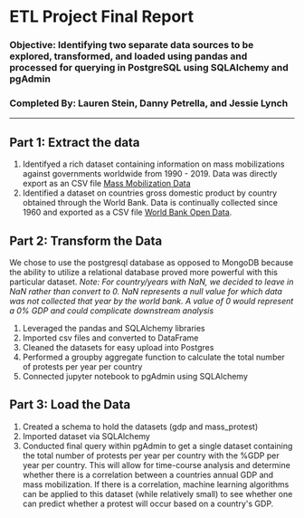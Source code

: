 # ETL Project Final Report
### Objective: Identifying two separate data sources to be explored, transformed, and loaded using pandas and processed for querying in PostgreSQL using SQLAlchemy and pgAdmin
### Completed By: Lauren Stein, Danny Petrella, and Jessie Lynch
---

## Part 1: Extract the data
1. Identifyed a rich dataset containing information on mass mobilizations against governments worldwide from 1990 - 2019. Data was directly export as an CSV file [Mass Mobilization Data](https://dataverse.harvard.edu/dataset.xhtml?persistentId=doi:10.7910/DVN/HTTWYL)
2. Identified a dataset on countries gross domestic product by country obtained through the World Bank. Data is continually collected since 1960 and exported as a CSV file [World Bank Open Data](https://data.worldbank.org/indicator/NY.GDP.MKTP.CD).


## Part 2: Transform the Data
We chose to use the postgresql database as opposed to MongoDB because the ability to utilize a relational database proved more powerful with this particular dataset. 
_Note: For country/years with NaN, we decided to leave in NaN rather than convert to 0. NaN represents a null value for which data was not collected that year by the world bank. A value of 0 would represent a 0% GDP and could complicate downstream analysis_

1. Leveraged the pandas and SQLAlchemy libraries
2. Imported csv files and converted to DataFrame
3. Cleaned the datasets for easy upload into Postgres
4. Performed a groupby aggregate function to calculate the total number of protests per year per country
5. Connected jupyter notebook to pgAdmin using SQLAlchemy

## Part 3: Load the Data 
1. Created a schema to hold the datasets (gdp and mass_protest)
2. Imported dataset via SQLAlchemy
3. Conducted final query within pgAdmin to get a single dataset containing the total number of protests per year per country with the %GDP per year per country. This will allow for time-course analysis and determine whether there is a correlation between a countries annual GDP and mass mobilization. If there is a correlation, machine learning algorithms can be applied to this dataset (while relatively small) to see whether one can predict whether a protest will occur based on a country's GDP.

